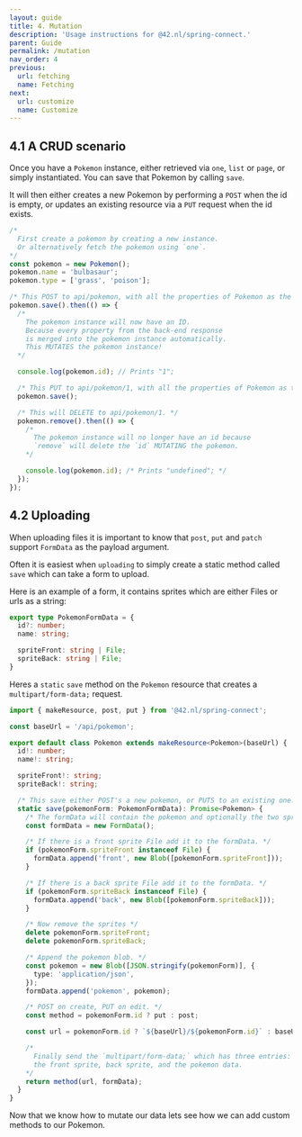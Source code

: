 ```yaml
---
layout: guide
title: 4. Mutation
description: 'Usage instructions for @42.nl/spring-connect.'
parent: Guide
permalink: /mutation
nav_order: 4
previous:
  url: fetching
  name: Fetching
next:
  url: customize
  name: Customize
---
```


## 4.1 A CRUD scenario

Once you have a `Pokemon` instance, either retrieved via `one`, `list`
or `page`, or simply instantiated. You can save that Pokemon by calling
`save`.

It will then either creates a new Pokemon by performing a `POST` when the id is
empty, or updates an existing resource via a `PUT` request when the
id exists.

```ts
/* 
  First create a pokemon by creating a new instance. 
  Or alternatively fetch the pokemon using `one`.
*/
const pokemon = new Pokemon();
pokemon.name = 'bulbasaur';
pokemon.type = ['grass', 'poison'];

/* This POST to api/pokemon, with all the properties of Pokemon as the body. */
pokemon.save().then(() => {
  /* 
    The pokemon instance will now have an ID.
    Because every property from the back-end response
    is merged into the pokemon instance automatically.
    This MUTATES the pokemon instance!
  */

  console.log(pokemon.id); // Prints "1";

  /* This PUT to api/pokemon/1, with all the properties of Pokemon as the body. */
  pokemon.save();

  /* This will DELETE to api/pokemon/1. */
  pokemon.remove().then(() => {
    /* 
      The pokemon instance will no longer have an id because
      `remove` will delete the `id` MUTATING the pokemon.
    */

    console.log(pokemon.id); /* Prints "undefined"; */
  });
});
```

## 4.2 Uploading

When uploading files it is important to know that `post`, `put` and
`patch` support `FormData` as the payload argument.

Often it is easiest when `uploading` to simply create a static
method called `save` which can take a form to upload.

Here is an example of a form, it contains sprites which are
either Files or urls as a string:

```ts
export type PokemonFormData = {
  id?: number;
  name: string;

  spriteFront: string | File;
  spriteBack: string | File;
}
```

Heres a `static` `save` method on the `Pokemon` resource that
creates a `multipart/form-data;` request.

```ts
import { makeResource, post, put } from '@42.nl/spring-connect';

const baseUrl = '/api/pokemon';

export default class Pokemon extends makeResource<Pokemon>(baseUrl) {
  id!: number;
  name!: string;

  spriteFront!: string;
  spriteBack!: string;

  /* This save either POST's a new pokemon, or PUTS to an existing one. */
  static save(pokemonForm: PokemonFormData): Promise<Pokemon> {
    /* The formData will contain the pokemon and optionally the two sprites. */
    const formData = new FormData();

    /* If there is a front sprite File add it to the formData. */
    if (pokemonForm.spriteFront instanceof File) {
      formData.append('front', new Blob([pokemonForm.spriteFront]));
    }

    /* If there is a back sprite File add it to the formData. */
    if (pokemonForm.spriteBack instanceof File) {
      formData.append('back', new Blob([pokemonForm.spriteBack]));
    }

    /* Now remove the sprites */
    delete pokemonForm.spriteFront;
    delete pokemonForm.spriteBack;

    /* Append the pokemon blob. */
    const pokemon = new Blob([JSON.stringify(pokemonForm)], {
      type: 'application/json',
    });
    formData.append('pokemon', pokemon);

    /* POST on create, PUT on edit. */
    const method = pokemonForm.id ? put : post;

    const url = pokemonForm.id ? `${baseUrl}/${pokemonForm.id}` : baseUrl;

    /* 
      Finally send the `multipart/form-data;` which has three entries:
      the front sprite, back sprite, and the pokemon data.
    */
    return method(url, formData);
  }
}
```

Now that we know how to mutate our data lets see how we can add custom
methods to our Pokemon.
